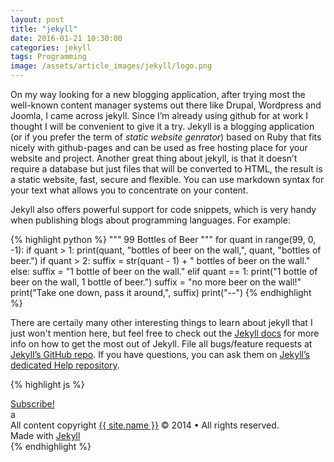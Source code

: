 ```yaml
---
layout: post
title: "jekyll"
date: 2016-01-21 10:30:00
categories: jekyll
tags: Programming
image: /assets/article_images/jekyll/logo.png
---
```


On my way looking for a new blogging application, after trying most the well-known content manager systems out there like Drupal, Wordpress and Joomla, I came across jekyll. Since I’m already using github for at work I thought I will be convenient to give it a try. Jekyll is a blogging application (or if you prefer the term of *static website genrator*) based on Ruby that fits nicely with github-pages and can be used as free hosting place for your website and project. Another great thing about jekyll, is that it doesn’t require a database but just files that will be converted to HTML, the result is a static website, fast, secure and flexible. You can use markdown syntax for your text what allows you to concentrate on your content.

Jekyll also offers powerful support for code snippets, which is very handy when publishing blogs about programming languages. For example:

{% highlight python %}
"""
99 Bottles of Beer 
"""
for quant in range(99, 0, -1):
   if quant > 1:
      print(quant, "bottles of beer on the wall,", quant, "bottles of beer.")
      if quant > 2:
         suffix = str(quant - 1) + " bottles of beer on the wall."
      else:
         suffix = "1 bottle of beer on the wall."
   elif quant == 1:
      print("1 bottle of beer on the wall, 1 bottle of beer.")
      suffix = "no more beer on the wall!"
   print("Take one down, pass it around,", suffix)
   print("--")
   {% endhighlight %}


There are certaily many other interesting things to learn about jekyll that I just won't mention here, but feel free to check out the [Jekyll docs][jekyll] for more info on how to get the most out of Jekyll. File all bugs/feature requests at [Jekyll’s GitHub repo][jekyll-gh]. If you have questions, you can ask them on [Jekyll’s dedicated Help repository][jekyll-help].

{% highlight js %}

<footer class="site-footer">
 <a class="subscribe" href="{{ "/feed.xml" | prepend: site.baseurl }}"> <span class="tooltip"> <i class="fa fa-rss"></i> Subscribe!</span></a>
  <div class="inner">a
   <section class="copyright">All content copyright <a href="mailto:{{ site.email}}">{{ site.name }}</a> &copy; 2014 &bull; All rights reserved.</section>
   <section class="poweredby">Made with <a href="http://jekyllrb.com"> Jekyll</a></section>
  </div>
</footer>
{% endhighlight %}


[jekyll]:		http://jekyllrb.com
[jekyll-gh]:   	https://github.com/jekyll/jekyll
[jekyll-help]: 	https://github.com/jekyll/jekyll-help
[github]:	   	https://github.com/          
